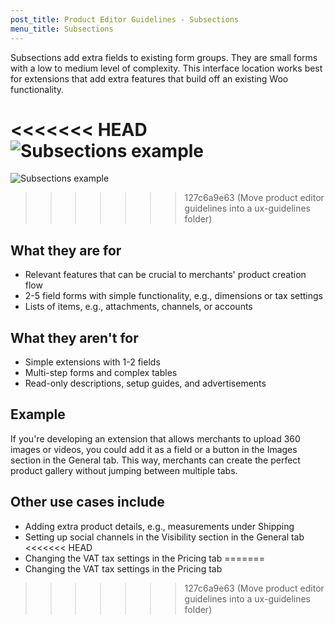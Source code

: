 ```yaml
---
post_title: Product Editor Guidelines - Subsections
menu_title: Subsections
---
```


Subsections add extra fields to existing form groups. They are small forms with a low to medium level of complexity. This interface location works best for extensions that add extra features that build off an existing Woo functionality.

<<<<<<< HEAD
![Subsections example](https://developer.woo.com/wp-content/uploads/2023/12/product-editor-ext-guidelines-subsections.png)
=======
![Subsections example](https://woo-docs-multi-com.go-vip.net/wp-content/uploads/2023/12/product-editor-ext-guidelines-subsections.png)
>>>>>>> 127c6a9e63 (Move product editor guidelines into a ux-guidelines folder)


## What they are for

- Relevant features that can be crucial to merchants' product creation flow
- 2-5 field forms with simple functionality, e.g., dimensions or tax settings
- Lists of items, e.g., attachments, channels, or accounts

## What they aren't for

- Simple extensions with 1-2 fields
- Multi-step forms and complex tables
- Read-only descriptions, setup guides, and advertisements

## Example

If you're developing an extension that allows merchants to upload 360 images or videos, you could add it as a field or a button in the Images section in the General tab. This way, merchants can create the perfect product gallery without jumping between multiple tabs.

## Other use cases include

- Adding extra product details, e.g., measurements under Shipping
- Setting up social channels in the Visibility section in the General tab
<<<<<<< HEAD
- Changing the VAT tax settings in the Pricing tab
=======
- Changing the VAT tax settings in the Pricing tab
>>>>>>> 127c6a9e63 (Move product editor guidelines into a ux-guidelines folder)
